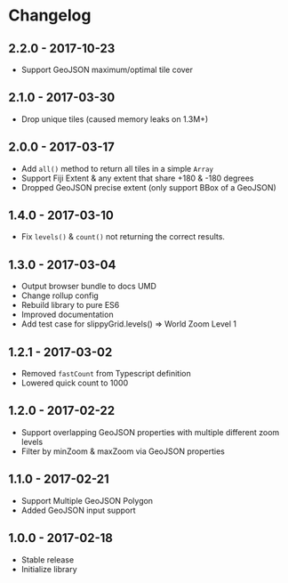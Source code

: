 
# Changelog

## 2.2.0 - 2017-10-23

- Support GeoJSON maximum/optimal tile cover

## 2.1.0 - 2017-03-30

- Drop unique tiles (caused memory leaks on 1.3M+)

## 2.0.0 - 2017-03-17

- Add `all()` method to return all tiles in a simple `Array`
- Support Fiji Extent & any extent that share +180 & -180 degrees
- Dropped GeoJSON precise extent (only support BBox of a GeoJSON)

## 1.4.0 - 2017-03-10

- Fix `levels()` & `count()` not returning the correct results.

## 1.3.0 - 2017-03-04

- Output browser bundle to docs UMD
- Change rollup config
- Rebuild library to pure ES6
- Improved documentation
- Add test case for slippyGrid.levels() => World Zoom Level 1

## 1.2.1 - 2017-03-02

- Removed `fastCount` from Typescript definition
- Lowered quick count to 1000

## 1.2.0 - 2017-02-22

- Support overlapping GeoJSON properties with multiple different zoom levels
- Filter by minZoom & maxZoom via GeoJSON properties

## 1.1.0 - 2017-02-21

- Support Multiple GeoJSON Polygon
- Added GeoJSON input support

## 1.0.0 - 2017-02-18

- Stable release
- Initialize library
